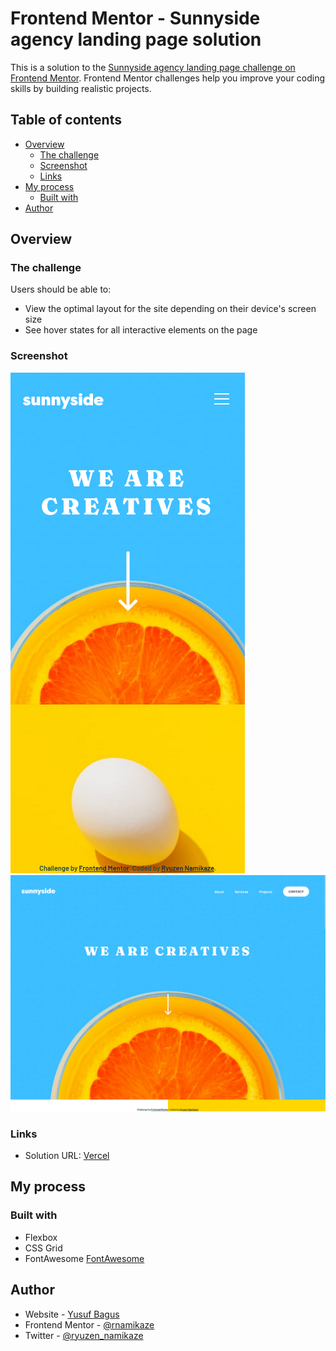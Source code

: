 # Frontend Mentor - Sunnyside agency landing page solution

This is a solution to the [Sunnyside agency landing page challenge on Frontend Mentor](https://www.frontendmentor.io/challenges/sunnyside-agency-landing-page-7yVs3B6ef). Frontend Mentor challenges help you improve your coding skills by building realistic projects.

## Table of contents

- [Overview](#overview)
  - [The challenge](#the-challenge)
  - [Screenshot](#screenshot)
  - [Links](#links)
- [My process](#my-process)
  - [Built with](#built-with)
- [Author](#author)

## Overview

### The challenge

Users should be able to:

- View the optimal layout for the site depending on their device's screen size
- See hover states for all interactive elements on the page

### Screenshot

![](./screenshot/375.png)
![](./screenshot/1440.png)

### Links

- Solution URL: [Vercel](https://sunnyside-landing-page-fm.vercel.app/)

## My process

### Built with

- Flexbox
- CSS Grid
- FontAwesome [FontAwesome](https://fontawesome.com/)

## Author

- Website - [Yusuf Bagus](https://crdrgn.site)
- Frontend Mentor - [@rnamikaze](https://www.frontendmentor.io/profile/rnamikaze)
- Twitter - [@ryuzen_namikaze](https://www.twitter.com/ryuzen_namikaze)
